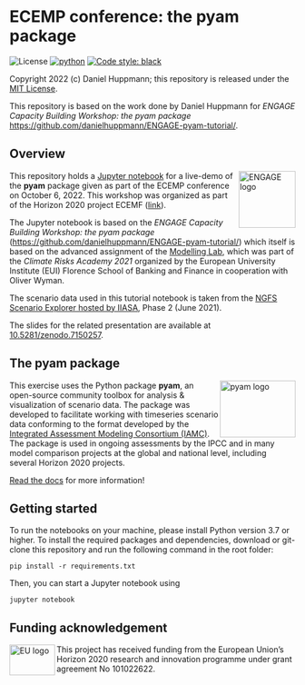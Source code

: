 # ECEMP conference: the pyam package

![License](https://img.shields.io/github/license/danielhuppmann/ENGAGE-pyam-tutorial)
[![python](https://img.shields.io/badge/python-3.7_|_3.8_|_3.9-blue?logo=python&logoColor=white)](https://github.com/IAMconsortium/pyam)
[![Code style: black](https://img.shields.io/badge/code%20style-black-000000.svg)](https://github.com/psf/black)

Copyright 2022 (c) Daniel Huppmann; this repository is released under the [MIT
License](LICENSE).

This repository is based on the work done by Daniel Huppmann for *ENGAGE Capacity
Building Workshop: the pyam package*
<https://github.com/danielhuppmann/ENGAGE-pyam-tutorial/>.

## Overview

<img src="./_static/ENGAGE.png" height="100" align="right" alt="ENGAGE logo" />

This repository holds a [Jupyter notebook](tutorial-notebook.ipynb) for a live-demo of
the **pyam** package given as part of the ECEMP conference on October 6, 2022. This
workshop was organized as part of the Horizon 2020 project ECEMF
([link](https://www.energymodellingplatform.eu/conferences/ecemp-2022/)).

The Jupyter notebook is based on the *ENGAGE Capacity Building Workshop: the pyam
package* (<https://github.com/danielhuppmann/ENGAGE-pyam-tutorial/>) which itself is
based on the advanced assignment of the [Modelling
Lab](https://github.com/danielhuppmann/climate-risks-academy-2021), which was part of
the *Climate Risks Academy 2021* organized by the European University Institute (EUI)
Florence School of Banking and Finance in cooperation with Oliver Wyman.

The scenario data used in this tutorial notebook is taken from the [NGFS Scenario
Explorer hosted by IIASA](https://data.ece.iiasa.ac.at/ngfs-phase-2), Phase 2 (June
2021).

The slides for the related presentation are available at
[10.5281/zenodo.7150257](https://doi.org/10.5281/zenodo.7150257).

## The pyam package

<img src="./_static/pyam-logo.png" width="133" height="100" align="right" alt="pyam logo" />

This exercise uses the Python package **pyam**, an open-source community toolbox for
analysis & visualization of scenario data. The package was developed to facilitate
working with timeseries scenario data conforming to the format developed by the
[Integrated Assessment Modeling Consortium (IAMC)](https://www.iamconsortium.org). The
package is used in ongoing assessments by the IPCC and in many model comparison projects
at the global and national level, including several Horizon 2020 projects.

[Read the docs](https://pyam-iamc.readthedocs.io) for more information!

## Getting started

To run the notebooks on your machine, please install Python version 3.7 or higher. To
install the required packages and dependencies, download or git-clone this repository
and run the following command in the root folder:

```console
pip install -r requirements.txt
```

Then, you can start a Jupyter notebook using

```console
jupyter notebook
```

## Funding acknowledgement

<img src="./_static/EU-logo-300x201.jpg" width="80" height="54" align="left" alt="EU
logo" /> This project has received funding from the European Union’s Horizon 2020
research and innovation programme under grant agreement No 101022622.
